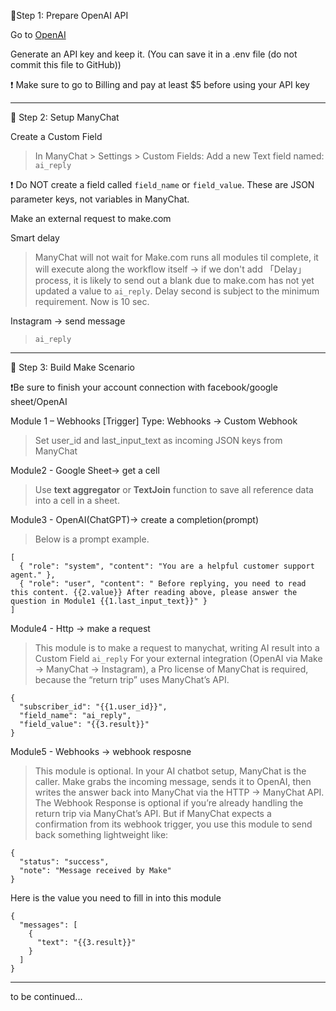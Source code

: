 🔐Step 1: Prepare OpenAI API


Go to [OpenAI](https://platform.openai.com/)

Generate an API key and keep it. (You can save it in a .env file (do not commit this file to GitHub))

❗ Make sure to go to Billing and pay at least $5 before using your API key

---

🧠 Step 2: Setup ManyChat

Create a Custom Field
> In ManyChat > Settings > Custom Fields:
> Add a new Text field named: `ai_reply`

❗ Do NOT create a field called `field_name` or `field_value`.
These are JSON parameter keys, not variables in ManyChat.

Make an external request to make.com

Smart delay 
> ManyChat will not wait for Make.com runs all modules til complete, it will execute along the workflow itself → if we don't add 「Delay」process, it is likely to send out a blank due to make.com has not yet updated a value to `ai_reply`. Delay second is subject to the minimum requirement. Now is 10 sec.

Instagram →  send message
> `ai_reply`

---
🔄 Step 3: Build Make Scenario

❗Be sure to finish your account connection with facebook/google sheet/OpenAI

Module 1 – Webhooks [Trigger]
Type: Webhooks → Custom Webhook

> Set user_id and last_input_text as incoming JSON keys from ManyChat

Module2 - Google Sheet→ get a cell

> Use **text aggregator** or **TextJoin** function to save all reference data into a cell in a sheet. 

Module3 - OpenAI(ChatGPT)→  create a completion(prompt)

> Below is a prompt example. 
```
[
  { "role": "system", "content": "You are a helpful customer support agent." },
  { "role": "user", "content": " Before replying, you need to read this content. {{2.value}} After reading above, please answer the question in Module1 {{1.last_input_text}}" }
]
```
Module4 - Http → make a request

> This module is to make a request to manychat, writing AI result into a Custom Field `ai_reply`
> For your external integration (OpenAI via Make → ManyChat → Instagram), a Pro license of ManyChat is required, because the “return trip” uses ManyChat’s API.
```
{
  "subscriber_id": "{{1.user_id}}",
  "field_name": "ai_reply", 
  "field_value": "{{3.result}}"
}
```
Module5 - Webhooks → webhook resposne

> This module is optional.
> In your AI chatbot setup, ManyChat is the caller.
> Make grabs the incoming message, sends it to OpenAI, then writes the answer back into ManyChat via the HTTP → ManyChat API.
> The Webhook Response is optional if you’re already handling the return trip via ManyChat’s API.
But if ManyChat expects a confirmation from its webhook trigger, you use this module to send back something lightweight like:
```
{
  "status": "success",
  "note": "Message received by Make"
}

```
Here is the value you need to fill in into this module
```
{
  "messages": [
    {
      "text": "{{3.result}}"
    }
  ]
}
```

---
to be continued...

